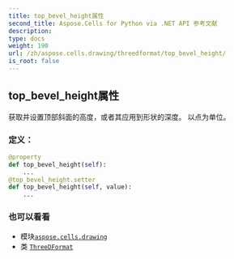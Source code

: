 ```yaml
---
title: top_bevel_height属性
second_title: Aspose.Cells for Python via .NET API 参考文献
description:
type: docs
weight: 190
url: /zh/aspose.cells.drawing/threedformat/top_bevel_height/
is_root: false
---
```

## top_bevel_height属性

获取并设置顶部斜面的高度，或者其应用到形状的深度。
以点为单位。
### 定义：
```python
@property
def top_bevel_height(self):
    ...
@top_bevel_height.setter
def top_bevel_height(self, value):
    ...
```

### 也可以看看
* 模块[`aspose.cells.drawing`](../../)
* 类 [`ThreeDFormat`](/cells/python-net/zh/aspose.cells.drawing/threedformat)
